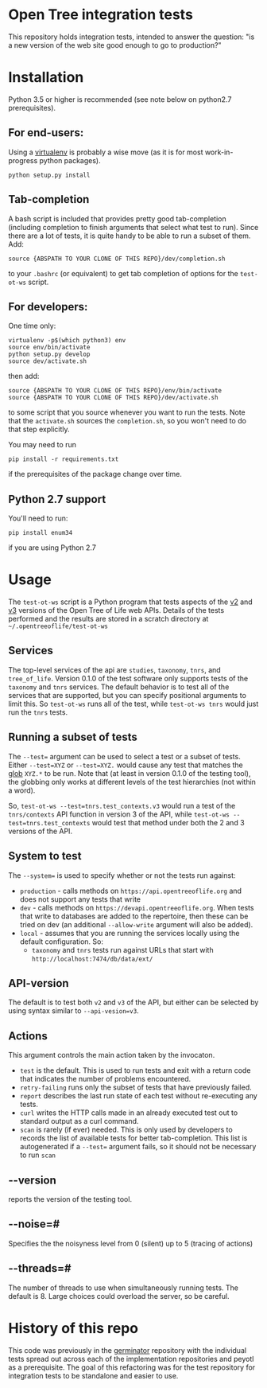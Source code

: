 # Open Tree integration tests

This repository holds integration tests, intended to answer the
question: "is a new version of the web site good enough to go to
production?"

# Installation 
Python 3.5 or higher is recommended (see note below on python2.7 prerequisites).

## For end-users:
Using a 
[virtualenv](http://docs.python-guide.org/en/latest/dev/virtualenvs/)
is probably a wise move (as it is for most work-in-progress python packages).

    python setup.py install


## Tab-completion
A bash script is included that provides pretty good tab-completion
 (including completion to finish arguments that select what test to run).
Since there are a lot of tests, it is quite handy to be able to run a subset
of them.
Add:

    source {ABSPATH TO YOUR CLONE OF THIS REPO}/dev/completion.sh

to your `.bashrc` (or equivalent) to get tab completion of options for the `test-ot-ws`
script.

## For developers:
One time only:

    virtualenv -p$(which python3) env
    source env/bin/activate
    python setup.py develop
    source dev/activate.sh

then add:

    source {ABSPATH TO YOUR CLONE OF THIS REPO}/env/bin/activate
    source {ABSPATH TO YOUR CLONE OF THIS REPO}/dev/activate.sh

to some script that you source whenever you want to run the tests.
Note that the `activate.sh` sources the `completion.sh`, so you won't need to do
    that step explicitly.

You may need to run

    pip install -r requirements.txt

if the prerequisites of the package change over time.

## Python 2.7 support
You'll need to run:

    pip install enum34

if you are using Python 2.7

# Usage
The `test-ot-ws` script is a Python program that tests aspects of the 
[v2](https://github.com/OpenTreeOfLife/opentree/wiki/Open-Tree-of-Life-APIs) and
[v3](https://github.com/OpenTreeOfLife/germinator/wiki/Open-Tree-of-Life-Web-APIs)
versions of the Open Tree of Life web APIs.
Details of the tests performed and the results are stored in a scratch directory
    at `~/.opentreeoflife/test-ot-ws`

## Services
The top-level services of the api are `studies`, `taxonomy`, `tnrs`,
    and `tree_of_life`.
Version 0.1.0 of the test software only supports tests of the `taxonomy` and
    `tnrs` services.
The default behavior is to test all of the services that are supported, but 
    you can specify positional arguments to limit this. 
So `test-ot-ws` runs all of the test, while `test-ot-ws tnrs` would just
    run the `tnrs` tests.

## Running a subset of tests
The `--test=` argument can be used to select a test or a subset of tests.
Either `--test=XYZ` or `--test=XYZ.` would cause any test that matches the
 [glob](https://en.wikipedia.org/wiki/Glob_(programming)) 
`XYZ.*` to be run.
Note that (at least in version 0.1.0 of the testing tool), the globbing
    only works at different levels of the test hierarchies (not within a
    word).
    
So, `test-ot-ws --test=tnrs.test_contexts.v3` would run a test of the
    `tnrs/contexts` API function in version 3 of the API, while
    `test-ot-ws --test=tnrs.test_contexts` would test that method under 
    both the 2 and 3 versions of the API.
 
## System to test
The `--system=` is used to specify whether or not the tests run against:
  * `production` - calls methods on `https://api.opentreeoflife.org` and 
    does not support any tests that write
  * `dev` - calls methods on `https://devapi.opentreeoflife.org`. When 
    tests that write to databases are added to the repertoire, then
    these can be tried on dev (an additional `--allow-write` argument
    will also be added).
  * `local` - assumes that you are running the services locally using
    the default configuration. So:
    * `taxonomy` and `tnrs` tests run against URLs that start with
    `http://localhost:7474/db/data/ext/`

## API-version
The default is to test both `v2` and `v3` of the API, but either can 
be selected by using syntax similar to `--api-vesion=v3`.

## Actions
This argument controls the main action taken by the invocaton.

  * `test` is the default. This is used to run tests and exit with a return
  code that indicates the number of problems encountered. 
  * `retry-failing` runs only the subset of tests that have previously
  failed.
  * `report` describes the last run state of each test without 
  re-executing any tests.
  * `curl` writes the HTTP calls made in an already executed test out
  to standard output as a curl command.
  * `scan` is rarely (if ever) needed. This is only used by developers
  to records the list of available tests for better tab-completion. This
  list is autogenerated if a `--test=` argument fails, so it should not
  be necessary to run `scan`
  
## --version
reports the version of the testing tool.

## --noise=#
Specifies the the noisyness level from 0 (silent) up to 5 (tracing of
actions) 


## --threads=#
The number of threads to use when simultaneously running tests.
The default is 8. Large choices could overload the server, so be careful.


# History of this repo
This code was previously in the [germinator](https://github.com/OpenTreeOfLife/germinator)
    repository with the individual tests spread out across each of
    the implementation repositories and peyotl as a prerequisite.
The goal of this refactoring was for the test repository for integration tests
    to be standalone and easier to use.


